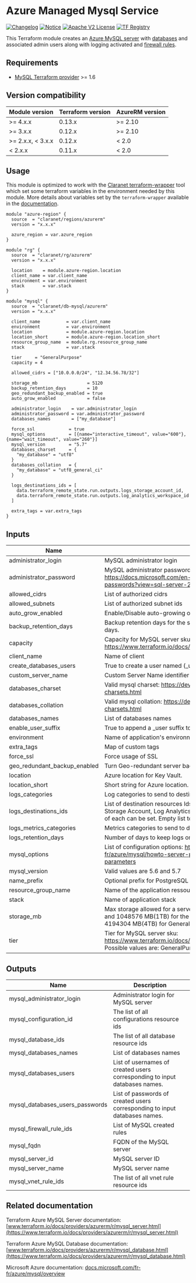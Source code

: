 # Azure Managed Mysql Service 
[![Changelog](https://img.shields.io/badge/changelog-release-green.svg)](CHANGELOG.md) [![Notice](https://img.shields.io/badge/notice-copyright-yellow.svg)](NOTICE) [![Apache V2 License](https://img.shields.io/badge/license-Apache%20V2-orange.svg)](LICENSE) [![TF Registry](https://img.shields.io/badge/terraform-registry-blue.svg)](https://registry.terraform.io/modules/claranet/db-mysql/azurerm/)

This Terraform module creates an [Azure MySQL server](https://www.terraform.io/docs/providers/azurerm/r/mysql_server.html) 
with [databases](https://www.terraform.io/docs/providers/azurerm/r/mysql_database.html)  and associated admin users along with logging activated and 
[firewall rules](https://www.terraform.io/docs/providers/azurerm/r/mysql_firewall_rule.html).

## Requirements

* [MySQL Terraform provider](https://www.terraform.io/docs/providers/mysql/) >= 1.6

## Version compatibility

| Module version    | Terraform version | AzureRM version |
|-------------------|-------------------|-----------------|
| >= 4.x.x          | 0.13.x            | >= 2.10          |
| >= 3.x.x          | 0.12.x            | >= 2.10         |
| >= 2.x.x, < 3.x.x | 0.12.x            | <  2.0          |
| <  2.x.x          | 0.11.x            | <  2.0          |

## Usage

This module is optimized to work with the [Claranet terraform-wrapper](https://github.com/claranet/terraform-wrapper) tool
which set some terraform variables in the environment needed by this module.
More details about variables set by the `terraform-wrapper` available in the [documentation](https://github.com/claranet/terraform-wrapper#environment).

```hcl
module "azure-region" {
  source  = "claranet/regions/azurerm"
  version = "x.x.x"

  azure_region = var.azure_region
}

module "rg" {
  source  = "claranet/rg/azurerm"
  version = "x.x.x"

  location    = module.azure-region.location
  client_name = var.client_name
  environment = var.environment
  stack       = var.stack
}

module "mysql" {
  source  = "claranet/db-mysql/azurerm"
  version = "x.x.x"

  client_name          = var.client_name
  environment          = var.environment
  location             = module.azure-region.location
  location_short       = module.azure-region.location_short
  resource_group_name  = module.rg.resource_group_name
  stack                = var.stack

  tier     = "GeneralPurpose"
  capacity = 4

  allowed_cidrs = ["10.0.0.0/24", "12.34.56.78/32"]

  storage_mb                   = 5120
  backup_retention_days        = 10
  geo_redundant_backup_enabled = true
  auto_grow_enabled            = false

  administrator_login    = var.administrator_login
  administrator_password = var.administrator_password
  databases_names        = ["my_database"]

  force_ssl             = true
  mysql_options         = [{name="interactive_timeout", value="600"}, {name="wait_timeout", value="260"}]
  mysql_version         = "5.7"
  databases_charset     = {
    "my_database" = "utf8"
  }
  databases_collation   = {
    "my_database" = "utf8_general_ci"
  }

  logs_destinations_ids = [
    data.terraform_remote_state.run.outputs.logs_storage_account_id,
    data.terraform_remote_state.run.outputs.log_analytics_workspace_id
  ]

  extra_tags = var.extra_tags
}
```

## Inputs

| Name | Description | Type | Default | Required |
|------|-------------|------|---------|:--------:|
| administrator\_login | MySQL administrator login | `string` | n/a | yes |
| administrator\_password | MySQL administrator password. Strong Password: https://docs.microsoft.com/en-us/sql/relational-databases/security/strong-passwords?view=sql-server-2017 | `string` | n/a | yes |
| allowed\_cidrs | List of authorized cidrs | `list(string)` | n/a | yes |
| allowed\_subnets | List of authorized subnet ids | `list(string)` | `[]` | no |
| auto\_grow\_enabled | Enable/Disable auto-growing of the storage. | `bool` | `false` | no |
| backup\_retention\_days | Backup retention days for the server, supported values are between 7 and 35 days. | `number` | `10` | no |
| capacity | Capacity for MySQL server sku: https://www.terraform.io/docs/providers/azurerm/r/mysql_server.html#capacity | `number` | `4` | no |
| client\_name | Name of client | `string` | n/a | yes |
| create\_databases\_users | True to create a user named <db>(\_user) per database with generated password. | `bool` | `true` | no |
| custom\_server\_name | Custom Server Name identifier | `string` | `""` | no |
| databases\_charset | Valid mysql charset: https://dev.mysql.com/doc/refman/5.7/en/charset-charsets.html | `map(string)` | `{}` | no |
| databases\_collation | Valid mysql collation: https://dev.mysql.com/doc/refman/5.7/en/charset-charsets.html | `map(string)` | `{}` | no |
| databases\_names | List of databases names | `list(string)` | n/a | yes |
| enable\_user\_suffix | True to append a \_user suffix to database users | `bool` | `true` | no |
| environment | Name of application's environnement | `string` | n/a | yes |
| extra\_tags | Map of custom tags | `map(string)` | `{}` | no |
| force\_ssl | Force usage of SSL | `bool` | `true` | no |
| geo\_redundant\_backup\_enabled | Turn Geo-redundant server backups on/off. Not available for the Basic tier. | `bool` | `true` | no |
| location | Azure location for Key Vault. | `string` | n/a | yes |
| location\_short | Short string for Azure location. | `string` | n/a | yes |
| logs\_categories | Log categories to send to destinations. | `list(string)` | `null` | no |
| logs\_destinations\_ids | List of destination resources Ids for logs diagnostics destination. Can be Storage Account, Log Analytics Workspace and Event Hub. No more than one of each can be set. Empty list to disable logging. | `list(string)` | `null` | no |
| logs\_metrics\_categories | Metrics categories to send to destinations. | `list(string)` | `null` | no |
| logs\_retention\_days | Number of days to keep logs on storage account | `number` | `30` | no |
| mysql\_options | List of configuration options: https://docs.microsoft.com/fr-fr/azure/mysql/howto-server-parameters#list-of-configurable-server-parameters | `list(map(string))` | `[]` | no |
| mysql\_version | Valid values are 5.6 and 5.7 | `string` | `"5.7"` | no |
| name\_prefix | Optional prefix for PostgreSQL server name | `string` | `""` | no |
| resource\_group\_name | Name of the application ressource group, herited from infra module | `string` | n/a | yes |
| stack | Name of application stack | `string` | n/a | yes |
| storage\_mb | Max storage allowed for a server. Possible values are between 5120 MB(5GB) and 1048576 MB(1TB) for the Basic SKU and between 5120 MB(5GB) and 4194304 MB(4TB) for General Purpose/Memory Optimized SKUs. | `number` | `5120` | no |
| tier | Tier for MySQL server sku: https://www.terraform.io/docs/providers/azurerm/r/mysql_server.html#tier<br>Possible values are: GeneralPurpose, Basic, MemoryOptimized. | `string` | `"GeneralPurpose"` | no |

## Outputs

| Name | Description |
|------|-------------|
| mysql\_administrator\_login | Administrator login for MySQL server |
| mysql\_configuration\_id | The list of all configurations resource ids |
| mysql\_database\_ids | The list of all database resource ids |
| mysql\_databases\_names | List of databases names |
| mysql\_databases\_users | List of usernames of created users corresponding to input databases names. |
| mysql\_databases\_users\_passwords | List of passwords of created users corresponding to input databases names. |
| mysql\_firewall\_rule\_ids | List of MySQL created rules |
| mysql\_fqdn | FQDN of the MySQL server |
| mysql\_server\_id | MySQL server ID |
| mysql\_server\_name | MySQL server name |
| mysql\_vnet\_rule\_ids | The list of all vnet rule resource ids |

## Related documentation

Terraform Azure MySQL Server documentation: [www.terraform.io/docs/providers/azurerm/r/mysql_server.html](https://www.terraform.io/docs/providers/azurerm/r/mysql_server.html)

Terraform Azure MySQL Database documentation: [www.terraform.io/docs/providers/azurerm/r/mysql_database.html](https://www.terraform.io/docs/providers/azurerm/r/mysql_database.html)

Microsoft Azure documentation: [docs.microsoft.com/fr-fr/azure/mysql/overview](https://docs.microsoft.com/fr-fr/azure/mysql/overview)
